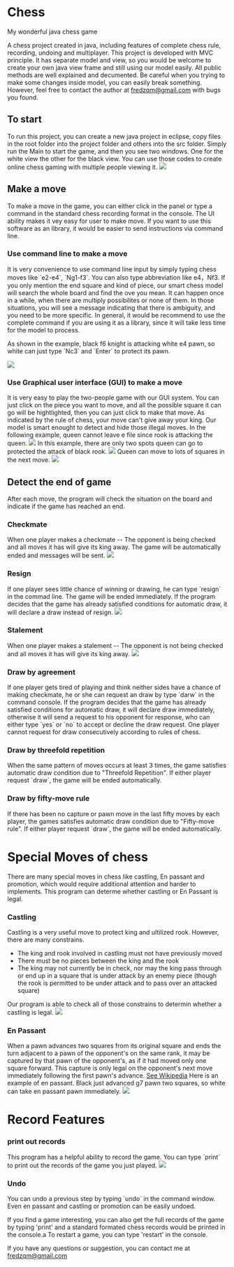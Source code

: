 # Chess
My wonderful java chess game

A chess project created in java, including features of complete chess rule, recording, undoing and multiplayer.
This project is developed with MVC principle. It has separate model and view, so you would be welcome to create your own java view frame and still using our model easily. All public methods are well explained and decumented.
Be careful when you trying to make some changes inside model, you can easily break something. However, feel free to contact the author at <a href = "mailto:fredzqm@gmail.com">fredzqm@gmail.com</a> with bugs you found.

<h2>To start</h2>
To run this project, you can create a new java project in eclipse, copy files in the root folder into the project folder and others into the src folder.
Simply run the Main to start the game, and then you see two windows. One for the white view the other for the black view.
You can use those codes to create online chess gaming with multiple people viewing it.
<img src="img/start.png">

<h2>Make a move</h2>
To make a move in the game, you can either click in the panel or type a command in the standard chess recording format in the console. 
The UI ability makes it vey easy for user to make move.
If you want to use this software as an library, it would be easier to send instructions via command line.

<h3>Use command line to make a move</h3>
It is very convenience to use command line input by simply typing chess moves like `e2-e4`, `Ng1-f3`. You can also type abbreviation like e4，Nf3. If you only mention the end square and kind of piece, our smart chess model will search the whole board and find the ove you mean. It can happen once in a while, when there are multiply possibilites or none of them. In those situations, you will see a message indicating that there is ambiguity, and you need to be more specific.
In general, it would be recommend to use the complete command if you are using it as a library, since it will take less time for the model to process.
<p>As shown in the example, black f6 knight is attacking white e4 pawn, so white can just type `Nc3` and `Enter` to protect its pawn.</p>
<img src="img/moveCommand.png">

<h3>Use Graphical user interface (GUI) to make a move</h3>
It is very easy to play the two-people game with our GUI system. You can just click on the piece you want to move, and all the possible square it can go will be hightlighted, then you can just click to make that move. As indicated by the rule of chess, your move can't give away your king. Our model is smart enought to detect and hide those illegal moves.
In the following example, queen cannot leave e file since rook is attacking the queen.
<img src="img/moveGUI1.png">
In this example, there are only two spots queen can go to protected the attack of black rook.
<img src="img/moveGUI2.png">
Queen can move to lots of squares in the next move.
<img src="img/moveGUI3.png">


<h2>Detect the end of game</h2>
After each move, the program will check the situation on the board and indicate if the game has reached an end.

<h3>Checkmate</h3>
When one player makes a checkmate -- The opponent is being checked and all moves it has will give its king away.
The game will be automatically ended and messages will be sent.
<img src="img/checkmate.png">

<h3>Resign</h3>
If one player sees little chance of winning or drawing, he can type `resign` in the commad line. The game will be ended immediately.
If the program decides that the game has already satisfied conditions for automatic draw, it will declare a draw instead of resign.
<img src="img/resign.png">

<h3>Stalement</h3>
When one player makes a stalement -- The opponent is not being checked and all moves it has will give its king away.
<img src="img/stalement.png">

<h3>Draw by agreement</h3>
If one player gets tired of playing and think neither sides have a chance of making checkmate, he or she can request an draw by type `darw` in the command console. If the program decides that the game has already satisfied conditions for automatic draw, it will declare draw immediately, otherwise it will send a request to his opponent for response, who can either type `yes` or `no` to accept or decline the draw request. One player cannot request for draw consecutively according to rules of chess. 

<h3>Draw by threefold repetition</h3>
When the same pattern of moves occurs at least 3 times, the game satisfies automatic draw condition due to "Threefold Repetition". If either player request `draw`, the game will be ended automatically.

<h3>Draw by fifty-move rule</h3>
If there has been no capture or pawn move in the last fifty moves by each player, the games satisfies automatic draw condition due to "Fifty-move rule". If either player request `draw`, the game will be ended automatically.

<!--<p>-->
<!--The game is immediately drawn when there is no possibility of checkmate for either side with any series of legal moves. This draw is often due to insufficient material, including the endgames-->
<!--king against king;-->
<!--king against king and bishop;-->
<!--king against king and knight;-->
<!--king and bishop against king and bishop, with both bishops on squares of the same color (see Checkmate#Unusual mates).[17]-->
<!--</p>-->

<h1>Special Moves of chess</h1>
There are many special moves in chess like castling, En passant and promotion, which would require additional attention and harder to implements.
This program can determe whether castling or En Passant is legal.

<h3>Castling</h3>
Castling is a very useful move to protect king and ultilized rook. However, there are many constrains.
<ul>
<li>The king and rook involved in castling must not have previously moved</li>
<li>There must be no pieces between the king and the rook</li>
<li>The king may not currently be in check, nor may the king pass through or end up in a square that is under attack by an enemy piece (though the rook is permitted to be under attack and to pass over an attacked square)</li>
</ul>
Our program is able to check all of those constrains to determin whether a castling is legal.
<img src="img/castling.png">

<h3>En Passant</h1>
When a pawn advances two squares from its original square and ends the turn adjacent to a pawn of the opponent's on the same rank, it may be captured by that pawn of the opponent's, as if it had moved only one square forward. This capture is only legal on the opponent's next move immediately following the first pawn's advance.
<a href='http://www.wiki.com/en/En_passant'>See Wikipedia</a>
Here is an example of en passant. Black just advanced g7 pawn two squares, so white can take en passant pawn immediately.
<img src="img/enpassant.png">

<h1>Record Features</h1>
<h3>print out records</h3>
This program has a helpful ability to record the game. You can type `print` to print out the records of the game you just played.
<img src="img/print.png">

<h3>Undo</h3>
You can undo a previous step by typing `undo` in the command window.
Even en passant and castling or promotion can be easily undoed.

If you find a game interesting, you can also get the full records of the game by typing 'print' and a standard formated chess records would be printed in the console.a
To restart a game, you can type 'restart' in the console.

If you have any questions or suggestion, you can contact me at fredzqm@gmail.com
